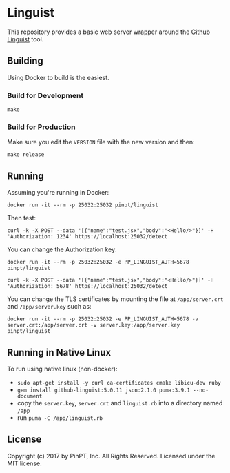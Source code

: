 # Linguist

This repository provides a basic web server wrapper around the [Github Linguist](https://github.com/github/linguist) tool.

## Building

Using Docker to build is the easiest.

### Build for Development

`make`

### Build for Production

Make sure you edit the `VERSION` file with the new version and then:

`make release`

## Running

Assuming you're running in Docker:

`docker run -it --rm -p 25032:25032 pinpt/linguist`

Then test:

`curl -k -X POST --data '[{"name":"test.jsx","body":"<Hello/>"}]' -H 'Authorization: 1234' https://localhost:25032/detect`

You can change the Authorization key:

`docker run -it --rm -p 25032:25032 -e PP_LINGUIST_AUTH=5678 pinpt/linguist`

`curl -k -X POST --data '[{"name":"test.jsx","body":"<Hello/>"}]' -H 'Authorization: 5678' https://localhost:25032/detect`

You can change the TLS certificates by mounting the file at `/app/server.crt` and `/app/server.key` such as:

`docker run -it --rm -p 25032:25032 -e PP_LINGUIST_AUTH=5678 -v server.crt:/app/server.crt -v server.key:/app/server.key pinpt/linguist`

## Running in Native Linux

To run using native linux (non-docker):

- `sudo apt-get install -y curl ca-certificates cmake libicu-dev ruby`
- `gem install github-linguist:5.0.11 json:2.1.0 puma:3.9.1 --no-document`
- copy the `server.key`, `server.crt` and `linguist.rb` into a directory named `/app`
- run `puma -C /app/linguist.rb`

## License

Copyright (c) 2017 by PinPT, Inc. All Rights Reserved. Licensed under the MIT license.

